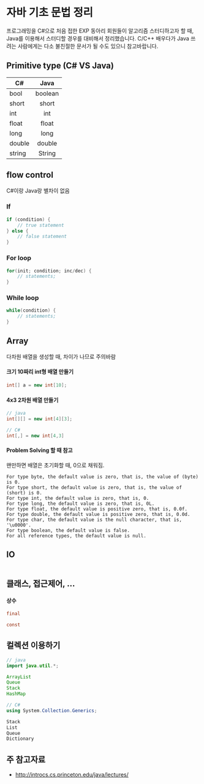 # 자바 기초 문법 정리

프로그래밍을 C#으로 처음 접한 EXP 동아리 회원들이 알고리즘 스터디하고자 할 때, Java를 이용해서 스터디할 경우를 대비해서 정리했습니다. C/C++ 배우다가 Java 쓰려는 사람에게는 다소 불친절한 문서가 될 수도 있으니 참고바랍니다.

## Primitive type (C# VS Java)

|C#|Java|
|--|:-:|
|bool|boolean|
|short|short|
|int|int|
|float|float|
|long|long|
|double|double|
|string|String|

## flow control

C#이랑 Java랑 별차이 없음

### If
```Java
if (condition) {
    // true statement
} else {
    // false statement
}
```

### For loop
```java
for(init; condition; inc/dec) {
    // statements;
}
```

### While loop
```java
while(condition) {
    // statements;
}
```

## Array
다차원 배열을 생성할 때, 차이가 나므로 주의바람

#### 크기 10짜리 int형 배열 만들기
```java
int[] a = new int[10];
```
#### 4x3 2차원 배열 만들기
```java
// java
int[][] = new int[4][3];
```

```csharp
// C#
int[,] = new int[4,3]
```
#### Problem Solving 할 때 참고

왠만하면 배열은 초기화할 때, 0으로 채워짐.
```
For type byte, the default value is zero, that is, the value of (byte) is 0.
For type short, the default value is zero, that is, the value of (short) is 0.
For type int, the default value is zero, that is, 0.
For type long, the default value is zero, that is, 0L.
For type float, the default value is positive zero, that is, 0.0f.
For type double, the default value is positive zero, that is, 0.0d.
For type char, the default value is the null character, that is, '\u0000'.
For type boolean, the default value is false.
For all reference types, the default value is null.
```

## IO

```java
```

## 클래스, 접근제어, ...

#### 상수

```java
final
```

```C#
const
```

## 컬렉션 이용하기

```java
// java
import java.util.*;

ArrayList
Queue
Stack
HashMap

```

```csharp
// C#
using System.Collection.Generics;

Stack
List 
Queue
Dictionary
```

## 주 참고자료
* http://introcs.cs.princeton.edu/java/lectures/